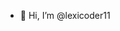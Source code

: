 - 👋 Hi, I’m @lexicoder11



<!---
lexicoder11/lexicoder11 is a ✨ special ✨ repository because its `README.md` (this file) appears on your GitHub profile.
You can click the Preview link to take a look at your changes.
--->
